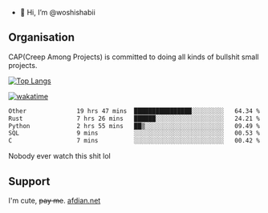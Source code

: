 - 👋 Hi, I’m @woshishabii

## Organisation

CAP(Creep Among Projects) is committed to doing all kinds of bullshit small projects.

[![Top Langs](https://github-readme-stats.vercel.app/api/top-langs/?username=woshishabii&layout=compact)](https://github.com/anuraghazra/github-readme-stats)

[![wakatime](https://wakatime.com/badge/user/34d02784-acc1-4a16-82d7-33fdb53c4ed6.svg)](https://wakatime.com/@34d02784-acc1-4a16-82d7-33fdb53c4ed6)


<!--START_SECTION:waka-->

```txt
Other              19 hrs 47 mins  ████████████████░░░░░░░░░   64.34 %
Rust               7 hrs 26 mins   ██████░░░░░░░░░░░░░░░░░░░   24.21 %
Python             2 hrs 55 mins   ██▒░░░░░░░░░░░░░░░░░░░░░░   09.49 %
SQL                9 mins          ░░░░░░░░░░░░░░░░░░░░░░░░░   00.53 %
C                  7 mins          ░░░░░░░░░░░░░░░░░░░░░░░░░   00.42 %
```

<!--END_SECTION:waka-->

Nobody ever watch this shit lol

## Support
I'm cute, ~~pay me~~.
[afdian.net](https://afdian.net/a/woshishabi)

<!---
woshishabii/woshishabii is a ✨ special ✨ repository because its `README.md` (this file) appears on your GitHub profile.
You can click the Preview link to take a look at your changes.
--->
